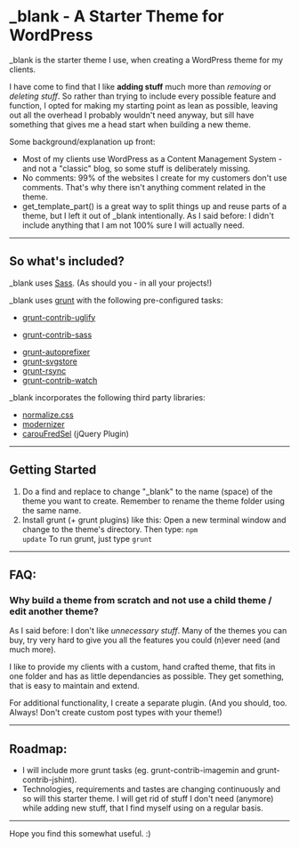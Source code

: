 # _blank - A Starter Theme for WordPress

_blank is the starter theme I use, when creating a WordPress theme for my clients.

I have come to find that I like **adding stuff** much more than _removing_ or _deleting stuff_. So rather than trying to include every possible feature and function, I opted for making my starting point as lean as possible, leaving out all the overhead I probably wouldn't need anyway, but sill have something that gives me a head start when building a new theme.

Some background/explanation up front:

- Most of my clients use WordPress as a Content Management System - and not a "classic" blog, so some stuff is deliberately missing.
- No comments: 99% of the websites I create for my customers don't use comments. That's why there isn't anything comment related in the theme.
- get_template_part() is a great way to split things up and reuse parts of a theme, but I left it out of _blank intentionally. As I said before: I didn't include anything that I am not 100% sure I will actually need.

* * *

## So what's included?

_blank uses [Sass](http://sass-lang.com/). (As should you - in all your projects!)

_blank uses [grunt](http://gruntjs.com/) with the following pre-configured tasks:

- [grunt-contrib-uglify](https://github.com/gruntjs/grunt-contrib-uglify)
* [grunt-contrib-sass](https://github.com/gruntjs/grunt-contrib-sass)
- [grunt-autoprefixer](https://github.com/nDmitry/grunt-autoprefixer)
- [grunt-svgstore](https://github.com/FWeinb/grunt-svgstore)
- [grunt-rsync](https://github.com/jedrichards/grunt-rsync)
- [grunt-contrib-watch](https://github.com/gruntjs/grunt-contrib-watch)

_blank incorporates the following third party libraries:

- [normalize.css](http://necolas.github.io/normalize.css/)
- [modernizer](http://modernizr.com/)
- [carouFredSel](http://dev7studios.com/plugins/caroufredsel) (jQuery Plugin)

* * *

## Getting Started

1. Do a find and replace to change "_blank" to the name (space) of the theme you want to create. Remember to rename the theme folder using the same name.
2. Install grunt (+ grunt plugins) like this: Open a new terminal window and change to the theme's directory. Then type: <code>npm update</code> To run grunt, just type <code>grunt</code>

* * *

## FAQ:

### Why build a theme from scratch and not use a child theme / edit another theme?

As I said before: I don't like _unnecessary stuff_. Many of the themes you can buy, try very hard to give you all the features you could (n)ever need (and much more).

I like to provide my clients with a custom, hand crafted theme, that fits in one folder and has as little dependancies as possible. They get something, that is easy to maintain and extend.

For additional functionality, I create a separate plugin. (And you should, too. Always! Don't create custom post types with your theme!)

* * *

## Roadmap:

- I will include more grunt tasks (eg. grunt-contrib-imagemin and grunt-contrib-jshint).
- Technologies, requirements and tastes are changing continuously and so will this starter theme. I will get rid of stuff I don't need (anymore) while adding new stuff, that I find myself using on a regular basis.

* * *

Hope you find this somewhat useful. :)

